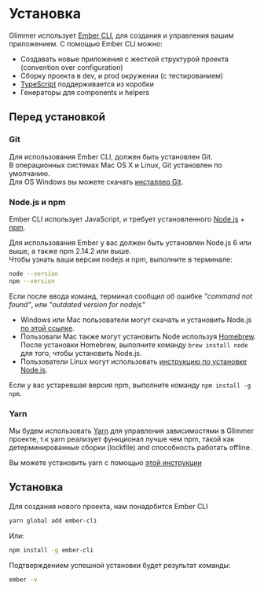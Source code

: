 <!---
# Installing

Glimmer uses [Ember CLI](https://ember-cli.com/), the battle-tested command-line interface tool (CLI) from the Ember project, to help you create and manage your applications.
It provides the following features, among others:

* Creating a new application with a conventional project layout
* A build pipeline with testing, development, and production environments
* [TypeScript](http://www.typescriptlang.org/) support out-of-the-box
* Generators for components and helpers
-->

# Установка

Glimmer использует [Ember CLI](https://ember-cli.com/), для создания и управления вашим приложением.
С помощью Ember CLI можно:

* Создавать новые приложения с жесткой структурой проекта (convention over configuration)
* Сборку проекта в dev, и prod окружении (с тестированием)
* [TypeScript](http://www.typescriptlang.org/) поддерживается из коробки
* Генераторы для components и helpers

<!---
## Pre-requisites

### Git

Ember CLI requires Git to manage many of its dependencies. Git comes with Mac OS X and most Linux distributions. Windows users can download and run <a href="http://git-scm.com/download/win">this Git installer</a>.

### Node.js and npm

Ember CLI is built with JavaScript, and expects the [Node.js](https://nodejs.org/)
runtime. It also requires dependencies fetched via [npm](https://www.npmjs.com/). npm is packaged with Node.js, so if your computer has Node.js
installed you are ready to go.

Ember requires Node.js 6 or higher and npm 2.14.2 or higher.
If you're not sure whether you have Node.js or the right version, run this on your
command line:

```bash
node --version
npm --version
```

If you get a *"command not found"* error or an outdated version for Node:

* Windows or Mac users can download and run [this Node.js installer](http://nodejs.org/download/).
* Mac users often prefer to install Node using [Homebrew](http://brew.sh/). After
installing Homebrew, run `brew install node` to install Node.js.
* Linux users can use [this guide for Node.js installation on Linux](https://nodejs.org/en/download/package-manager/).

If you get an outdated version of npm, run `npm install -g npm`.

### Yarn

We are going to use [Yarn](https://yarnpkg.com/en/) to manage dependencies in a Glimmer project, as it offers some advantages over npm, such as deterministic builds and the ability to work offline.

You can follow their <a href="https://yarnpkg.com/en/docs/install">installation instructions</a> to get set up.

## Installing

To generate new projects, we will need Ember CLI.

To install Ember CLI, run the following command:

```bash
yarn global add ember-cli
```

Alternatively, you can do:

```bash
npm install -g ember-cli
```

To verify that it's correctly installed, run the following command:

```bash
ember -v
```
-->

## Перед установкой

### Git

Для использования Ember CLI, должен быть установлен Git.    
В операционных системах Mac OS X и Linux, Git установлен по умолчанию.    
Для OS Windows вы можете скачать <a href="http://git-scm.com/download/win">инсталлер Git</a>. 

### Node.js и npm

Ember CLI использует JavaScript, и требует установленного [Node.js](https://nodejs.org/) + [npm](https://www.npmjs.com/). 

Для использования Ember у вас должен быть установлен Node.js 6 или выше, а также npm 2.14.2 или выше.   
Чтобы узнать ваши версии nodejs и npm, выполните в терминале:

```bash
node --version
npm --version
```

Если после ввода команд, терминал сообщил об ошибке *"command not found"*, или *"outdated version for nodejs"*   

* Windows или Mac пользователи могут скачать и установить Node.js [по этой ссылке](http://nodejs.org/download/).
* Пользовали Mac также могут установить Node используя [Homebrew](http://brew.sh/). После установки 
Homebrew, выполните команду `brew install node` для того, чтобы установить Node.js.
* Пользователи Linux могут использовать [инструкцию по установке Node.js](https://nodejs.org/en/download/package-manager/).

Если у вас устаревшая версия npm, выполните команду `npm install -g npm`.

### Yarn

Мы будем использовать [Yarn](https://yarnpkg.com/en/) для управления зависимостями в Glimmer проекте, т.к yarn реализует функционал лучше чем npm, такой как детерминированные сборки (lockfile) and способность работать offline.

Вы можете установить yarn с помощью <a href="https://yarnpkg.com/en/docs/install">этой инструкции</a>


## Установка

Для создания нового проекта, нам понадобится Ember CLI

```bash
yarn global add ember-cli
```

Или:

```bash
npm install -g ember-cli
```

Подтверждением успешной установки будет результат команды:

```bash
ember -v
```

